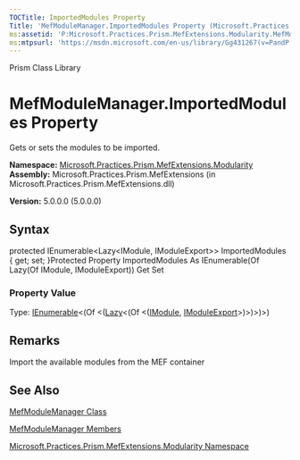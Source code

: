 ```yaml
---
TOCTitle: ImportedModules Property
Title: 'MefModuleManager.ImportedModules Property (Microsoft.Practices.Prism.MefExtensions.Modularity)'
ms:assetid: 'P:Microsoft.Practices.Prism.MefExtensions.Modularity.MefModuleManager.ImportedModules'
ms:mtpsurl: 'https://msdn.microsoft.com/en-us/library/Gg431267(v=PandP.50)'
---
```


Prism Class Library

MefModuleManager.ImportedModules Property
=============================================

Gets or sets the modules to be imported.

**Namespace:** [Microsoft.Practices.Prism.MefExtensions.Modularity](https://msdn.microsoft.com/library/microsoft.practices.prism.mefextensions.modularity)
**Assembly:** Microsoft.Practices.Prism.MefExtensions (in Microsoft.Practices.Prism.MefExtensions.dll)

**Version:** 5.0.0.0 (5.0.0.0)

## Syntax


protected IEnumerable&lt;Lazy&lt;IModule, IModuleExport&gt;&gt; ImportedModules { get; set; }Protected Property ImportedModules As IEnumerable(Of Lazy(Of IModule, IModuleExport)) Get Set
### Property Value

Type: [IEnumerable](http://msdn.microsoft.com/en-us/library/9eekhta0)&lt;(Of &lt;([Lazy](http://msdn.microsoft.com/en-us/library/dd986615)&lt;(Of &lt;([IModule](https://msdn.microsoft.com/library/microsoft.practices.prism.modularity.imodule), [IModuleExport](https://msdn.microsoft.com/library/microsoft.practices.prism.mefextensions.modularity.imoduleexport)&gt;)&gt;)&gt;)&gt;)

Remarks
-------

Import the available modules from the MEF container

See Also
--------


[MefModuleManager Class](https://msdn.microsoft.com/library/microsoft.practices.prism.mefextensions.modularity.mefmodulemanager)

[MefModuleManager Members](https://msdn.microsoft.com/allmembers.t:microsoft.practices.prism.mefextensions.modularity.mefmodulemanager)

[Microsoft.Practices.Prism.MefExtensions.Modularity Namespace](https://msdn.microsoft.com/library/microsoft.practices.prism.mefextensions.modularity)

